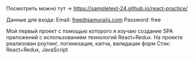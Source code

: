 Посмотреть можно тут -> https://sampletext-24.github.io/react-practice/ 

Данные для входа: 
Email: free@samuraijs.com
Password: free


Мой первый проект с помощью которого я изучаю создание SPA приложений с использованием технологий React+Redux. На проекте реализован роутинг, логинизация, капча, валидации форм 
Стэк: React+Redux, JavaScript 
